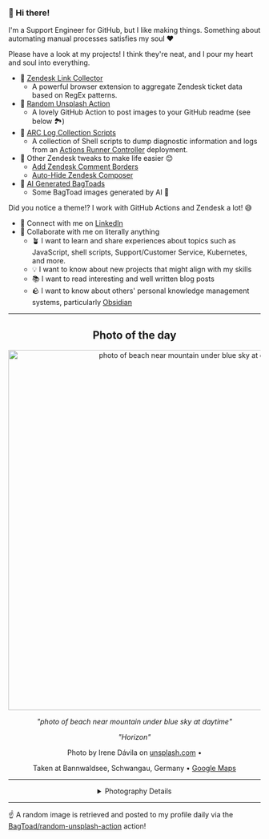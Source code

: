 ### 👋 Hi there!

I'm a Support Engineer for GitHub, but I like making things. Something about automating manual processes satisfies my soul ❤️

Please have a look at my projects! I think they're neat, and I pour my heart and soul into everything.

- 🔗 [Zendesk Link Collector](https://github.com/BagToad/Zendesk-Link-Collector) 
  - A powerful browser extension to aggregate Zendesk ticket data based on RegEx patterns.
- 🌊 [Random Unsplash Action](https://github.com/BagToad/random-unsplash-action)
  - A lovely GitHub Action to post images to your GitHub readme (see below 🏞️)
- 🏃 [ARC Log Collection Scripts](https://github.com/BagToad/arc-log-collection-scripts)
  - A collection of Shell scripts to dump diagnostic information and logs from an [Actions Runner Controller](https://github.com/actions/actions-runner-controller) deployment.
- 🧘 Other Zendesk tweaks to make life easier 😊
  - [Add Zendesk Comment Borders](https://github.com/BagToad/add-zendesk-comment-borders)
  - [Auto-Hide Zendesk Composer](https://github.com/BagToad/Auto-Hide-Zendesk-Composer)
- 🐸 [AI Generated BagToads](https://github.com/BagToad/bagtoads)
  - Some BagToad images generated by AI 🐸

Did you notice a theme!? I work with GitHub Actions and Zendesk a lot! 😅

- 🔗 Connect with me on [LinkedIn](https://www.linkedin.com/in/kynan-ware/)
- 🤝 Collaborate with me on literally anything
  - 🪴 I want to learn and share experiences about topics such as JavaScript, shell scripts, Support/Customer Service, Kubernetes, and more.
  - 💡 I want to know about new projects that might align with my skills
  - 📚 I want to read interesting and well written blog posts
  - 🪨 I want to know about others' personal knowledge management systems, particularly [Obsidian](https://obsidian.md/)

----
<div align="center">

## Photo of the day
  
  <a href="https://unsplash.com/photos/photo-of-beach-near-mountain-under-blue-sky-at-daytime-9Y5Wk7favpE"><img width="720" src="https://images.unsplash.com/photo-1501791330673-603715379ded?crop=entropy&cs=tinysrgb&fit=max&fm=jpg&ixid=M3w1NTI0NDl8MHwxfHJhbmRvbXx8fHx8fHx8fDE3MTU1ODAwMjR8&ixlib=rb-4.0.3&q=80&w=1080" alt="photo of beach near mountain under blue sky at daytime"></a>
  
  <em>"photo of beach near mountain under blue sky at daytime"</em>
  
  <em>"Horizon"</em>

  Photo by Irene Dávila on [unsplash.com](https://unsplash.com/) • 
  
  Taken at Bannwaldsee, Schwangau, Germany • [Google Maps](https://www.google.com/maps/search/?api=1&query=47.6006254,10.7745475)
  
  ---
  
<details>
<summary>Photography Details</summary>
  
| Parameter     | Value |
| ------------- | ----- |
| Camera Model  | Canon EOS 70D |
| Exposure Time | 1/2000 |
| Aperture      | 5.6 |
| Focal Length  | 50.0 |
| ISO           | 100 |
| Location      | Bannwaldsee, Schwangau, Germany (Germany) |
| Coordinates   | Latitude 47.6006254, Longitude 10.7745475 |

### Map

```geojson
        {
            "type": "FeatureCollection",
            "features": [
                {
                    "type": "Feature",
                    "properties": {},
                    "geometry": {
                        "coordinates": [
                            10.7745475,
                            47.6006254
                        ],
                        "type": "Point"
                    },
                    "id": 1
                },
                {
                    "type": "Feature",
                    "properties": {},
                    "geometry": {
                        "coordinates": [
                            [
                                11.074547500000001,
                                47.900625399999996
                            ],
                            [
                                11.074547500000001,
                                47.3006254
                            ],
                            [
                                10.4745475,
                                47.3006254
                            ],
                            [
                                10.4745475,
                                47.900625399999996
                            ],
                            [
                                11.074547500000001,
                                47.900625399999996
                            ]
                        ],
                        "type": "LineString"
                    }
                }
            ]
        }
```

</details>

</div>

----

☝️ A random image is retrieved and posted to my profile daily via the [BagToad/random-unsplash-action](https://github.com/BagToad/random-unsplash-action) action!
